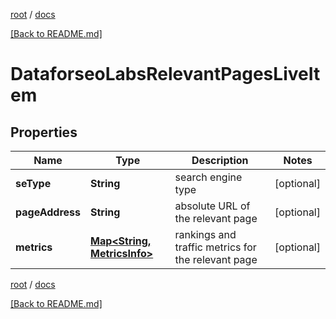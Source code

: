 [root](./../ "root") / [docs](./ "docs")

[[Back to README.md]](./../README.md "[Back to README.md]")

# DataforseoLabsRelevantPagesLiveItem

## Properties

| Name | Type | Description | Notes |
|------------ | ------------- | ------------- | -------------|
|**seType** | **String** | search engine type |  [optional] |
|**pageAddress** | **String** | absolute URL of the relevant page |  [optional] |
|**metrics** | [**Map&lt;String, MetricsInfo&gt;**](MetricsInfo.md) | rankings and traffic metrics for the relevant page |  [optional] |

[root](./../ "root") / [docs](./ "docs")

[[Back to README.md]](./../README.md "[Back to README.md]")